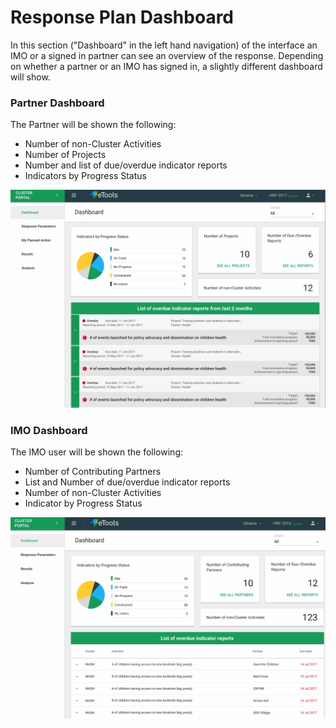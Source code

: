 # Response Plan Dashboard

In this section \("Dashboard" in the left hand navigation\) of the interface an IMO or a signed in partner can see an overview of the response. Depending on whether a partner or an IMO has signed in, a slightly different dashboard will show.

### Partner Dashboard

The Partner will be shown the following:

* Number of non-Cluster Activities
* Number of Projects
* Number and list of due/overdue indicator reports
* Indicators by Progress Status

![](../../.gitbook/assets/screen-shot-2018-03-07-at-4.10.55-pm.png)

### IMO Dashboard

The IMO user will be shown the following:

* Number of Contributing Partners
* List and Number of due/overdue indicator reports
* Number of non-Cluster Activities
* Indicator by Progress Status

![](../../.gitbook/assets/screen-shot-2018-03-07-at-4.11.37-pm.png)

